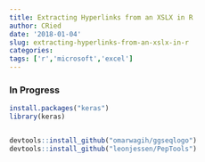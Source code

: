 ```yaml
---
title: Extracting Hyperlinks from an XSLX in R
author: CRied
date: '2018-01-04'
slug: extracting-hyperlinks-from-an-xslx-in-r
categories:
tags: ['r','microsoft','excel']
---
```



### In Progress 


```r
install.packages("keras")
library(keras)


devtools::install_github("omarwagih/ggseqlogo")
devtools::install_github("leonjessen/PepTools")

```
